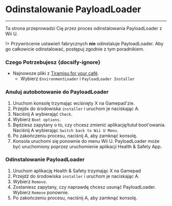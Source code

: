 # Odinstalowanie PayloadLoader
---
Ta strona przeprowadzi Cię przez proces odinstalowania PayloadLoader z Wii U.

!> Przywrócenie ustawień fabrycznych **nie** odinstaluje PayloadLoader. Aby go całkowicie odinstalować, postępuj zgodnie z tym poradnikiem.

### Czego Potrzebujesz {docsify-ignore}

- Najnowsze pliki z [Tiramisu for your café](https://tiramisu.foryour.cafe).
    - Wybierz `EnvironmentLoader` i `PayloadLoader Installer`

### Anuluj autobotowanie do PayloadLoader

1. Uruchom konsolę trzymając wciśnięty X na Gamepad'zie.
1. Przejdx do środowiska `installer` i uruchom je naciskając A.
1. Naciśnij A wybierająć `Check`.
1. Wybierz `Boot options`.
1. Będziesz zapytany o to, czy chcesz zmienić aplikację/tutuł boot'owania. Naciśnij A wybierając `Switch back to Wii U Menu`.
1. Po zakończeniu procesu, naciśnij A, aby zamknąć konsolę.
1. Konsola uruchomi się ponownie do menu Wii U. PayloadLoader może być uruchomiony poprzez uruchomienie aplikacji Health & Safety App.

### Odinstalowanie PayloadLoader

1. Uruchom aplikację Health & Safety trzymając X na Gamepad
1. Przejdź do środowiska `installer` i uruchom je naciskając A.
1. Wybierz `Remove`.
1. Zostaniesz zapytany, czy naprawdę chcesz usunąć PayloadLoader. Wybierz `Remove` ponownie.
1. Po zakończeniu procesu, naciśnij A, aby zamknąć konsolę.
